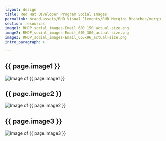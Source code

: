 ```yaml
---
layout: design
title: Red Hat Developer Program Social Images
permalink: brand-assets/RHD_Visual_Elements/RHD_Merging_Branches/merging-branches
section: resources
image1: RHDP_social_images-Email_600_150_actual-size.png
image2: RHDP_social_images-Email_600_300_actual-size.png
image3: RHDP_social_images-Email_655x96_actual-size.png
intro_paragraph: >

---
```


## {{ page.image1 }}
  <img src="{{ page.image1 }}" alt="Image of {{ page.image1 }}">

## {{ page.image2 }}
  <img src="{{ page.image2 }}" alt="Image of {{ page.image2 }}">

## {{ page.image3 }}
  <img src="{{ page.image3 }}" alt="Image of {{ page.image3 }}">
